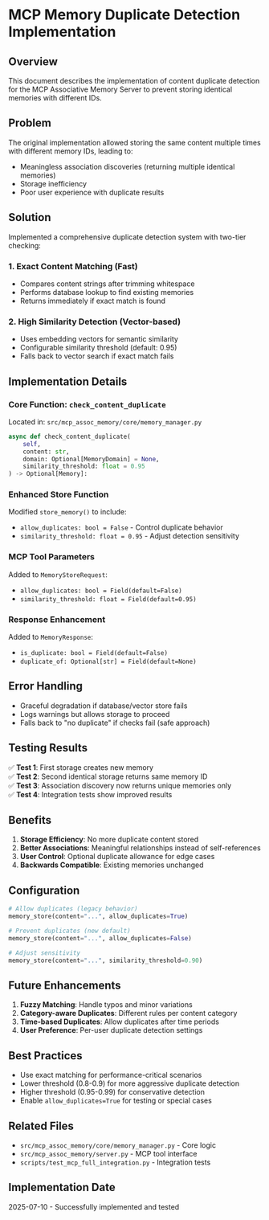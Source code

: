 # MCP Memory Duplicate Detection Implementation

## Overview
This document describes the implementation of content duplicate detection for the MCP Associative Memory Server to prevent storing identical memories with different IDs.

## Problem
The original implementation allowed storing the same content multiple times with different memory IDs, leading to:
- Meaningless association discoveries (returning multiple identical memories)
- Storage inefficiency
- Poor user experience with duplicate results

## Solution
Implemented a comprehensive duplicate detection system with two-tier checking:

### 1. Exact Content Matching (Fast)
- Compares content strings after trimming whitespace
- Performs database lookup to find existing memories
- Returns immediately if exact match is found

### 2. High Similarity Detection (Vector-based)
- Uses embedding vectors for semantic similarity
- Configurable similarity threshold (default: 0.95)
- Falls back to vector search if exact match fails

## Implementation Details

### Core Function: `check_content_duplicate`
Located in: `src/mcp_assoc_memory/core/memory_manager.py`

```python
async def check_content_duplicate(
    self,
    content: str,
    domain: Optional[MemoryDomain] = None,
    similarity_threshold: float = 0.95
) -> Optional[Memory]:
```

### Enhanced Store Function
Modified `store_memory()` to include:
- `allow_duplicates: bool = False` - Control duplicate behavior
- `similarity_threshold: float = 0.95` - Adjust detection sensitivity

### MCP Tool Parameters
Added to `MemoryStoreRequest`:
- `allow_duplicates: bool = Field(default=False)`
- `similarity_threshold: float = Field(default=0.95)`

### Response Enhancement
Added to `MemoryResponse`:
- `is_duplicate: bool = Field(default=False)`
- `duplicate_of: Optional[str] = Field(default=None)`

## Error Handling
- Graceful degradation if database/vector store fails
- Logs warnings but allows storage to proceed
- Falls back to "no duplicate" if checks fail (safe approach)

## Testing Results
✅ **Test 1**: First storage creates new memory  
✅ **Test 2**: Second identical storage returns same memory ID  
✅ **Test 3**: Association discovery now returns unique memories only  
✅ **Test 4**: Integration tests show improved results  

## Benefits
1. **Storage Efficiency**: No more duplicate content stored
2. **Better Associations**: Meaningful relationships instead of self-references
3. **User Control**: Optional duplicate allowance for edge cases
4. **Backwards Compatible**: Existing memories unchanged

## Configuration
```python
# Allow duplicates (legacy behavior)
memory_store(content="...", allow_duplicates=True)

# Prevent duplicates (new default)
memory_store(content="...", allow_duplicates=False)

# Adjust sensitivity
memory_store(content="...", similarity_threshold=0.90)
```

## Future Enhancements
1. **Fuzzy Matching**: Handle typos and minor variations
2. **Category-aware Duplicates**: Different rules per content category
3. **Time-based Duplicates**: Allow duplicates after time periods
4. **User Preference**: Per-user duplicate detection settings

## Best Practices
- Use exact matching for performance-critical scenarios
- Lower threshold (0.8-0.9) for more aggressive duplicate detection
- Higher threshold (0.95-0.99) for conservative detection
- Enable `allow_duplicates=True` for testing or special cases

## Related Files
- `src/mcp_assoc_memory/core/memory_manager.py` - Core logic
- `src/mcp_assoc_memory/server.py` - MCP tool interface
- `scripts/test_mcp_full_integration.py` - Integration tests

## Implementation Date
2025-07-10 - Successfully implemented and tested
